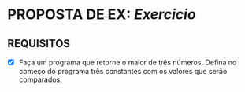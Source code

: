 # PROPOSTA DE EX: *Exercicio*
## REQUISITOS

- [X] Faça um programa que retorne o maior de três números. Defina no começo do programa três constantes com os valores que serão comparados.